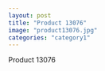 ```yaml
---
layout: post
title: "Product 13076"
image: "product13076.jpg"
categories: "category1"
---
```

Product 13076
